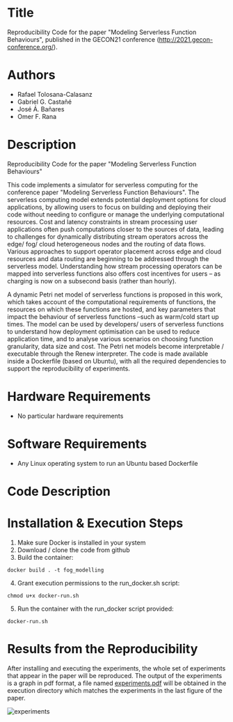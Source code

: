 # Title
Reproducibility Code for the paper "Modeling Serverless Function Behaviours", published in the GECON21 conference (http://2021.gecon-conference.org/).

# Authors
  - Rafael Tolosana-Calasanz
  - Gabriel G. Castañé
  - José Á. Bañares
  - Omer F. Rana

# Description
Reproducibility Code for the paper "Modeling Serverless Function Behaviours"

This code implements a simulator for serverless computing for the conference paper "Modeling Serverless Function Behaviours". The serverless computing model extends potential deployment options for cloud applications, by allowing users to focus on building and deploying their code without needing to configure or manage the underlying computational resources. Cost and latency constraints in stream processing user applications often push computations closer to the sources of data, leading to challenges for dynamically distributing stream operators across the edge/ fog/ cloud heterogeneous nodes and the routing of data flows. Various approaches to support operator placement across edge and cloud resources and data routing are beginning to be addressed through the serverless model. Understanding how stream processing operators can be mapped into serverless functions also offers cost incentives for users – as charging is now on a subsecond basis (rather than hourly).

A dynamic Petri net model of serverless functions is proposed in this work, which takes account of the computational requirements of functions, the resources on which these functions are hosted, and key parameters that impact the behaviour of serverless functions –such as warm/cold start up times. The model can be used by developers/ users of serverless functions to understand how deployment optimisation can be used to reduce application time, and to analyse various scenarios
on choosing function granularity, data size and cost. The Petri net models become interpretable / executable through the Renew interpreter. The code is made available inside a Dockerfile (based on Ubuntu), with all the required dependencies to support the reproducibility of experiments.

# Hardware Requirements
  - No particular hardware requirements

# Software Requirements
  - Any Linux operating system to run an Ubuntu based Dockerfile

# Code Description

# Installation & Execution Steps
  1. Make sure Docker is installed in your system
  2. Download / clone the code from github
  3. Build the container:
```
docker build . -t fog_modelling
```
  4. Grant execution permissions to the run_docker.sh script:
```
chmod u+x docker-run.sh
```
  5. Run the container with the run_docker script provided: 
```
docker-run.sh
```
# Results from the Reproducibility
After installing and executing the experiments, the whole set of experiments that appear in the paper will be reproduced. The output of the experiments is a graph in pdf format, a file named [experiments.pdf](https://github.com/rtolosana/fog-modelling/files/7516906/experiments.pdf) will be obtained in the execution directory which matches the experiments in the last figure of the paper.

![experiments](https://user-images.githubusercontent.com/36404195/141219151-afe661bd-6926-4da5-99f7-d072b793cdee.gif)
